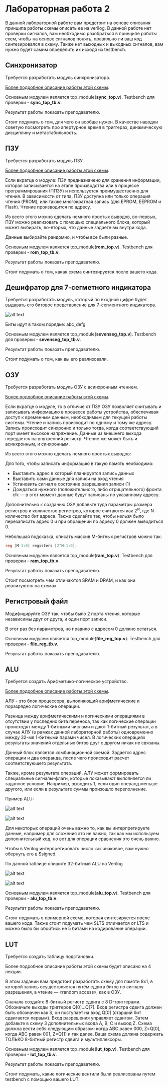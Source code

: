 # Лабораторная работа 2

В данной лабораторной работе вам предстоит на основе описания принципа работы схемы описать ее на verilog. В данной работе нет проверки сигналов, вам необходимо разобраться в принципе работы схем, чтобы на основе сигналов понять, правильно ли ваш код синтезировался в схему. Также нет выходных и выходных сигналов, вам нужно будет самим определить их исходя из testbench.

## Синхронизатор
Требуется разработать модуль синхронизатора.

[Более подробное описание работы этой схемы](https://en.wikipedia.org/wiki/Metastability_(electronics)).

Основным модулем является top_module(**sync_top.v**). Testbench для проверки - **sync_top_tb.v**.

Результат работы показать преподавателю.

Стоит подумать о том, для чего он вообще нужен. В качестве наводки советую посмотреть про апертурное время в триггерах, динамическую дисциплину и метастабильность.

## ПЗУ
Требуется разработать модуль ПЗУ.

[Более подробное описание работы этой схемы](https://en.wikipedia.org/wiki/Read-only_memory).

Если вкратце о модуле: ПЗУ предназначено для хранения информации, которая записывается на этапе производства или в процессе программирования (ППЗУ) и используется преимущественно для чтения. В зависимости от типа, ПЗУ доступна или только операция чтения (PROM), или также многократная запись (для EPROM, EEPROM и Flash). Чтение производится по адресу.

Из всего этого можно сделать немного простых выводов, во-первых, ПЗУ можно реализовать с помощью специального блока, который может выбирать, во-вторых, что данные задаете вы внутри кода.

Данные выбирайте рандомно, и чтобы все были разные.

Основным модулем является top_module(**rom_top.v**). Testbench для проверки - **rom_top_tb.v**.

Результат работы показать преподавателю.

Стоит подумать о том, какая схема синтезируется после вашего кода.

## Дешифратор для 7-сегметного индикатора

Требуется разработать модуль, который по входной цифре будет выдавать его битовое представление для 7-сегментного индикатора.

![alt text](pic/decoder.png)

Биты идут в таком порядке: abc_defg

Основным модулем является top_module(**sevenseg_top.v**). Testbench для проверки - **sevenseg_top_tb.v**.

Результат работы показать преподавателю.

Стоит подумать о том, как вы его реализовали.

## ОЗУ
Требуется разработать модуль ОЗУ с асинхронным чтением.

[Более подробное описание работы этой схемы](https://en.wikipedia.org/wiki/Random-access_memory).

Если вкратце о модуле, то в отличие от ПЗУ ОЗУ позволяет считывать и записывать информацию в процессе работы устройства, обеспечивая доступ к временным данным, необходимым для текущей работы системы. Чтение и запись происходит по одному и тому же адресу. Запись происходит синхронно и только тогда, когда соответствующий порт имеет высокое напряжение. Данные из внешнего выхода передается на внутренний регистр. Чтение же может быть и асинхронным, и синхронным. 

Из всего этого можно сделать немного простых выводов:

Для того, чтобы записать информацию в такую память необходимо:

- Выставить адрес в который планируется запись данных
- Выставить сами данные для записи на вход чтения
- Установить сигнал в состояние разрешения записи (1)
- Дождаться нужного (положительного, либо отрицательного) фронта clk — в этот момент данные будут записаны по указанному адресу.

Дополнительно к созданию ОЗУ добавьте туда параметры размера регистров и количество регистров, которое считаются как $2^N$, где N - количество бит адреса. Также сделайте так, чтобы нельзя было перезаписать адрес 0 и при обращении по адресу 0 должен выводиться 0.

Небольшая подсказка, описать массив M-битных регистров можно так: 
```verilog 
reg [M-1:0] registers [2^N-1:0];
```

Основным модулем является top_module(**ram_top.v**). Testbench для проверки - **ram_top_tb.v**.

Результат работы показать преподавателю.

Стоит посмотреть чем отличаются SRAM и DRAM, и как они реализуются на схемах.

## Регистровый файл

Модифицируйте ОЗУ так, чтобы было 2 порта чтения, которые независимы друг от друга, и один порт записи.

В этот раз без параметров, но правило с адресом 0 должно остаться.

Основным модулем является top_module(**file_reg_top.v**). Testbench для проверки - **file_reg_tb.v**.

Результат работы показать преподавателю.

## ALU

Требуется создать Арифметико-логическое устройство.

[Более подробное описание работы этой схемы](https://ru.wikipedia.org/wiki/%D0%90%D1%80%D0%B8%D1%84%D0%BC%D0%B5%D1%82%D0%B8%D0%BA%D0%BE-%D0%BB%D0%BE%D0%B3%D0%B8%D1%87%D0%B5%D1%81%D0%BA%D0%BE%D0%B5_%D1%83%D1%81%D1%82%D1%80%D0%BE%D0%B9%D1%81%D1%82%D0%B2%D0%BE).

АЛУ - это блок процессора, выполняющий арифметические и поразрядно логические операции.

Разница между арифметическими и логическими операциями в отсутствии у последних бита переноса, так как логические операции происходят между 1-битными числами и дают 1-битный результат, а в случае АЛУ (в рамках данной лабораторной работы) одновременно между 32-мя 1-битными парами чисел. В логических операциях результаты значений отдельных битов друг с другом никак не связаны.

Данный блок является комбинационной схемой. Задается адрес операции и два операнда, после чего происходит расчет соответствующего результата.

Также, кроме результата операций, АЛУ может формировать специальные сигналы-флаги, которые показывают выполняется ли заданное условие. Например, выводить 1, если один операнд меньше другого, или если в результате суммы произошло переполнение.

Пример ALU:

![alt text](pic/ALU.png)

![alt text](pic/alu_inside.png)

Для некоторых операций очень важно то, как вы интерпретируете данные, например для сложения это не важно, так как мы используем дополнительный код, но вот для операции сравнения это очень важно. 

Чтобы в Verilog интерпретировать число как знаковое, вам нужно обернуть его в $signed.

По данной таблице опишите 32-битный ALU на Verilog

![alt text](pic/table_1.png)

![alt text](pic/table_2.png)

Основным модулем является top_module(**alu_top.v**). Testbench для проверки - **alu_top_tb.v**.

Результат работы показать преподавателю.

Стоит подумать о примерной схеме, которая синтезируется после вашего кода. Также стоит подумать чем SLTS отличается от LTS и можно было бы обойтись не 5 битами на кодирование операции.

## LUT

Требуется создать таблицу подстановки.

Более подробное описание работы этой схемы будет описано на 4 лекции.

В этом задании вам предстоит разработать схему для памяти 8x1, в которой запись осуществляется путём сдвига битов по сигналу разрешения, а чтение — «random access», как в ОЗУ.

Сначала создайте 8-битный регистр сдвига с 8 D-триггерами. Обозначьте выходы триггеров Q[0]...Q[7]. Вход регистра сдвига должен быть обозначен как S, он поступает на вход Q[0] (старший бит сдвигается первым). Вход разрешения управляет сдвигом. Затем добавьте в схему 3 дополнительных входа A, B, C и выход Z. Схема должна вести себя следующим образом: когда ABC равен 000, Z=Q[0], когда ABC равен 001, Z=Q[1] и так далее. Ваша схема должна содержать ТОЛЬКО 8-битный регистр сдвига и мультиплексоры.

Основным модулем является top_module(**lut_top.v**). Testbench для проверки - **lut_top_tb.v**.

Результат работы показать преподавателю.

Стоит подумать, какие логические вентили были реализованы путем testbench с помощью вашего LUT. 
